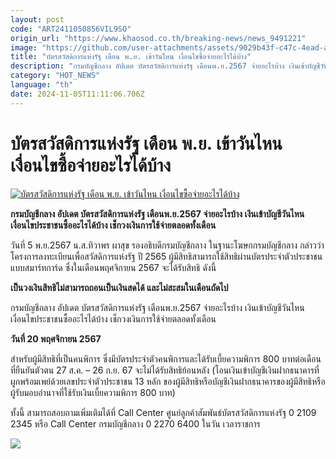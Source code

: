 ```yaml
---
layout: post
code: "ART2411050856VIL9SO"
origin_url: "https://www.khaosod.co.th/breaking-news/news_9491221"
image: "https://github.com/user-attachments/assets/9029b43f-c47c-4ead-afc0-37ff323609f3"
title: "บัตรสวัสดิการแห่งรัฐ เดือน พ.ย. เข้าวันไหน เงื่อนไขซื้อจ่ายอะไรได้บ้าง"
description: "กรมบัญชีกลาง อัปเดต บัตรสวัสดิการแห่งรัฐ เดือนพ.ย.2567 จ่ายอะไรบ้าง เงินเข้าบัญชีวันไหน เงื่อนไขประชาชนซื้ออะไรได้บ้าง เช็กวงเงินการใช้จ่ายตลอดทั้งเดือน"
category: "HOT_NEWS"
language: "th"
date: 2024-11-05T11:11:06.706Z
---
```


# บัตรสวัสดิการแห่งรัฐ เดือน พ.ย. เข้าวันไหน เงื่อนไขซื้อจ่ายอะไรได้บ้าง

[![บัตรสวัสดิการแห่งรัฐ เดือน พ.ย. เข้าวันไหน เงื่อนไขซื้อจ่ายอะไรได้บ้าง](https://www.khaosod.co.th/wpapp/uploads/2024/11/State-welfare-card.jpg "บัตรสวัสดิการแห่งรัฐ เดือน พ.ย. เข้าวันไหน เงื่อนไขซื้อจ่ายอะไรได้บ้าง")](https://www.khaosod.co.th/wpapp/uploads/2024/11/State-welfare-card.jpg)

**กรมบัญชีกลาง อัปเดต บัตรสวัสดิการแห่งรัฐ เดือนพ.ย.2567 จ่ายอะไรบ้าง เงินเข้าบัญชีวันไหน เงื่อนไขประชาชนซื้ออะไรได้บ้าง เช็กวงเงินการใช้จ่ายตลอดทั้งเดือน**

วันที่ 5 พ.ย.2567 น.ส.ทิวาพร ผาสุข รองอธิบดีกรมบัญชีกลาง ในฐานะโฆษกกรมบัญชีกลาง กล่าวว่า โครงการลงทะเบียนเพื่อสวัสดิการแห่งรัฐ ปี 2565 ผู้มีสิทธิสามารถใช้สิทธิผ่านบัตรประจำตัวประชาชนแบบสมาร์ทการ์ด ซึ่งในเดือนพฤศจิกายน 2567 จะได้รับสิทธิ ดังนี้

**เป็นวงเงินสิทธิไม่สามารถถอนเป็นเงินสดได้ และไม่สะสมในเดือนถัดไป**

กรมบัญชีกลาง อัปเดต บัตรสวัสดิการแห่งรัฐ เดือนพ.ย.2567 จ่ายอะไรบ้าง เงินเข้าบัญชีวันไหน เงื่อนไขประชาชนซื้ออะไรได้บ้าง เช็กวงเงินการใช้จ่ายตลอดทั้งเดือน

**วันที่ 20 พฤศจิกายน 2567**

สำหรับผู้มีสิทธิที่เป็นคนพิการ ซึ่งมีบัตรประจำตัวคนพิการและได้รับเบี้ยความพิการ 800 บาทต่อเดือน ที่ยืนยันตัวตน 27 ส.ค. – 26 ก.ย. 67 จะไม่ได้รับสิทธิย้อนหลัง (โอนเงินเข้าบัญชีเงินฝากธนาคารที่ผูกพร้อมเพย์ด้วยเลขประจำตัวประชาชน 13 หลัก ของผู้มีสิทธิหรือบัญชีเงินฝากธนาคารของผู้มีสิทธิหรือผู้รับมอบอำนาจที่ใช้รับเงินเบี้ยความพิการ 800 บาท)

ทั้งนี้ สามารถสอบถามเพิ่มเติมได้ที่ Call Center ศูนย์ลูกค้าสัมพันธ์บัตรสวัสดิการแห่งรัฐ 0 2109 2345 หรือ Call Center กรมบัญชีกลาง 0 2270 6400 ในวัน เวลาราชการ

[![](https://www.khaosod.co.th/wpapp/uploads/2024/11/5-บัตร2.jpeg)](https://www.khaosod.co.th/wpapp/uploads/2024/11/5-บัตร2.jpeg)